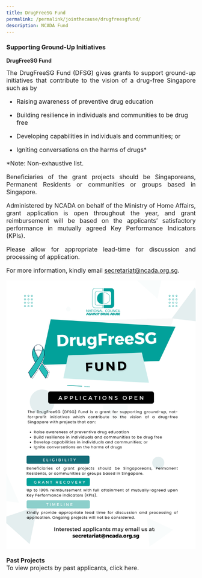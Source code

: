```yaml
---
title: DrugFreeSG Fund
permalink: /permalink/jointhecause/drugfreesgfund/
description: NCADA Fund
---
```





### Supporting Ground-Up Initiatives

<b>DrugFreeSG Fund</b>
	
<font size="3"><p align=justify> The DrugFreeSG Fund (DFSG) gives grants to support ground-up initiatives that contribute to the vision of a drug-free Singapore such as by
	
* Raising awareness of preventive drug education
* Building resilience in individuals and communities to be drug free
* Developing capabilities in individuals and communities; or
* Igniting conversations on the harms of drugs* 

	</p>
	
*Note: Non-exhaustive list.
	
<p align=justify> Beneficiaries of the grant projects should be Singaporeans, Permanent Residents or communities or groups based in Singapore. </p>

<p align=justify> Administered by NCADA on behalf of the Ministry of Home Affairs, grant application is open throughout the year, and grant reimbursement will be based on the applicants’ satisfactory performance in mutually agreed Key Performance Indicators (KPIs). </p>
	

<p align=justify>Please allow for appropriate lead-time for discussion and processing of application. 
	
For more information, kindly email 
	secretariat@ncada.org.sg. </p> 
	
![](/images/DFSG%20E-Poster%20(2022).png)
	
**Past Projects**
<br>To view projects by past applicants, click here.